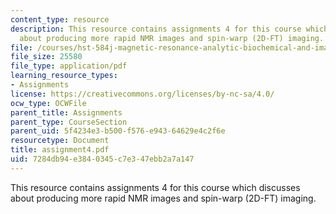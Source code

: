 ```yaml
---
content_type: resource
description: This resource contains assignments 4 for this course which discusses
  about producing more rapid NMR images and spin-warp (2D-FT) imaging.
file: /courses/hst-584j-magnetic-resonance-analytic-biochemical-and-imaging-techniques-spring-2006/7284db94e3840345c7e347ebb2a7a147_assignment4.pdf
file_size: 25580
file_type: application/pdf
learning_resource_types:
- Assignments
license: https://creativecommons.org/licenses/by-nc-sa/4.0/
ocw_type: OCWFile
parent_title: Assignments
parent_type: CourseSection
parent_uid: 5f4234e3-b500-f576-e943-64629e4c2f6e
resourcetype: Document
title: assignment4.pdf
uid: 7284db94-e384-0345-c7e3-47ebb2a7a147
---
```

This resource contains assignments 4 for this course which discusses about producing more rapid NMR images and spin-warp (2D-FT) imaging.